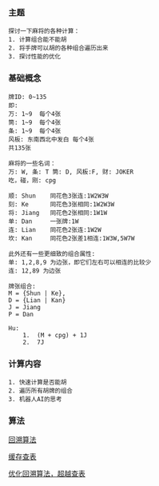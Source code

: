 ### 主题
    探讨一下麻将的各种计算：
    1. 计算组合能不能胡
    2. 将手牌可以胡的各种组合遍历出来
    3. 探讨性能的优化
### 基础概念
    牌ID: 0~135
    即:
    万: 1~9  每个4张
    筒: 1~9  每个4张
    条: 1~9  每个4张
    风板: 东南西北中发白 每个4张
    共135张

    麻将的一些名词：
    万: W, 条: T 筒: D, 风板:F, 财: JOKER
    吃，碰，刚: cpg

    顺: Shun    同花色3张连:1W2W3W
    刻: Ke      同花色3张相同:1W2W3W
    将: Jiang   同花色2张相同:1W1W
    单: Dan     一张牌:1W
    连: Lian    同花色2张连:1W2W
    坎: Kan     同花色2张差1相连:1W3W,5W7W

    此外还有一些更细致的组合属性:
    单: 1,2,8,9 为边张，即它们左右可以相连的比较少
    连: 12,89 为边张 

    牌张组合:
    M = {Shun | Ke},
    D = {Lian | Kan}
    J = Jiang
    P = Dan

    Hu: 
        1.  (M + cpg) + 1J
        2.  7J
    
### 计算内容
    1. 快速计算是否能胡
    2. 遍历所有胡牌的组合
    3. 机器人AI的思考

### 算法
[回溯算法](BacktraceAlgo.md)

[缓存查表](CacheAlgo.md)

[优化回溯算法，超越查表](TotalBackTraceAlgo.md)